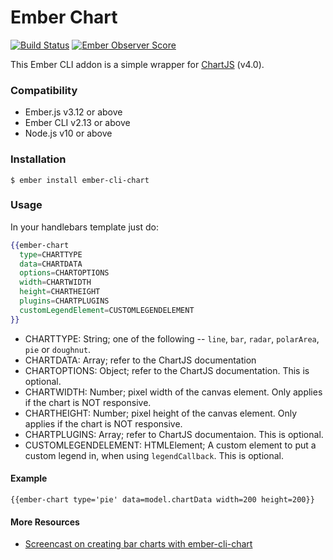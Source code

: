 # Ember Chart

[![Build Status](https://travis-ci.org/aomran/ember-cli-chart.svg)](https://travis-ci.org/aomran/ember-cli-chart)
[![Ember Observer Score](https://emberobserver.com/badges/ember-cli-chart.svg)](https://emberobserver.com/addons/ember-cli-chart)

This Ember CLI addon is a simple wrapper for [ChartJS](http://www.chartjs.org/) (v4.0).

### Compatibility

- Ember.js v3.12 or above
- Ember CLI v2.13 or above
- Node.js v10 or above

### Installation

```
$ ember install ember-cli-chart
```

### Usage

In your handlebars template just do:

```hbs
{{ember-chart
  type=CHARTTYPE
  data=CHARTDATA
  options=CHARTOPTIONS
  width=CHARTWIDTH
  height=CHARTHEIGHT
  plugins=CHARTPLUGINS
  customLegendElement=CUSTOMLEGENDELEMENT
}}
```

- CHARTTYPE: String; one of the following -- `line`, `bar`, `radar`, `polarArea`, `pie` or `doughnut`.
- CHARTDATA: Array; refer to the ChartJS documentation
- CHARTOPTIONS: Object; refer to the ChartJS documentation. This is optional.
- CHARTWIDTH: Number; pixel width of the canvas element. Only applies if the chart is NOT responsive.
- CHARTHEIGHT: Number; pixel height of the canvas element. Only applies if the chart is NOT responsive.
- CHARTPLUGINS: Array; refer to ChartJS documentaion. This is optional.
- CUSTOMLEGENDELEMENT: HTMLElement; A custom element to put a custom legend in, when using `legendCallback`. This is optional.

#### Example

```
{{ember-chart type='pie' data=model.chartData width=200 height=200}}
```

#### More Resources

- [Screencast on creating bar charts with ember-cli-chart](https://www.emberscreencasts.com/posts/46-bar-charts-with-ember-cli-chart)

